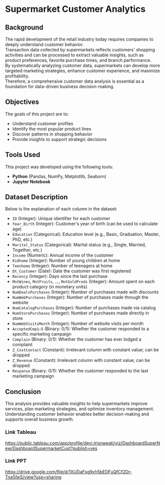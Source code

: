# Supermarket Customer Analytics

## Background

The rapid development of the retail industry today requires companies to deeply understand customer behavior.  
Transaction data collected by supermarkets reflects customers' shopping activities and can be processed to extract valuable insights, such as product preferences, favorite purchase times, and branch performance.  
By systematically analyzing customer data, supermarkets can develop more targeted marketing strategies, enhance customer experience, and maximize profitability.  
Therefore, a comprehensive customer data analysis is essential as a foundation for data-driven business decision-making.

## Objectives
The goals of this project are to:

- Understand customer profiles  
- Identify the most popular product lines  
- Discover patterns in shopping behavior  
- Provide insights to support strategic decisions

## Tools Used
This project was developed using the following tools:

- **Python** (Pandas, NumPy, Matplotlib, Seaborn)  
- **Jupyter Notebook**  

## Dataset Description
Below is the explanation of each column in the dataset:

- `ID` (Integer): Unique identifier for each customer  
- `Year_Birth` (Integer): Customer's year of birth (can be used to calculate age)  
- `Education` (Categorical): Education level (e.g., Basic, Graduation, Master, PhD, etc.)  
- `Marital_Status` (Categorical): Marital status (e.g., Single, Married, Together, etc.)  
- `Income` (Numeric): Annual income of the customer  
- `Kidhome` (Integer): Number of young children at home  
- `Teenhome` (Integer): Number of teenagers at home  
- `Dt_Customer` (Date): Date the customer was first registered  
- `Recency` (Integer): Days since the last purchase  
- `MntWines`, `MntFruits`, ..., `MntGoldProds` (Integer): Amount spent on each product category (in monetary units)  
- `NumDealsPurchases` (Integer): Number of purchases made with discounts  
- `NumWebPurchases` (Integer): Number of purchases made through the website  
- `NumCatalogPurchases` (Integer): Number of purchases made via catalog  
- `NumStorePurchases` (Integer): Number of purchases made directly in store  
- `NumWebVisitsMonth` (Integer): Number of website visits per month  
- `AcceptedCmp1–5` (Binary: 0/1): Whether the customer responded to a specific marketing campaign  
- `Complain` (Binary: 0/1): Whether the customer has ever lodged a complaint  
- `Z_CostContact` (Constant): Irrelevant column with constant value; can be dropped  
- `Z_Revenue` (Constant): Irrelevant column with constant value; can be dropped  
- `Response` (Binary: 0/1): Whether the customer responded to the last marketing campaign

## Conclusion

This analysis provides valuable insights to help supermarkets improve services, plan marketing strategies, and optimize inventory management. Understanding customer behavior enables better decision-making and supports overall business growth.

### Link Tableau
https://public.tableau.com/app/profile/devi.trisnawati/viz/DashboardSuperNew/DashboardSupermarketCust?publish=yes

### Link PPT
https://drive.google.com/file/d/1XUDaFsg9xh5bEDFuQfCf2Dr-Tna5iIeS/view?usp=sharing
